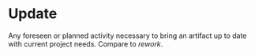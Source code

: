 # Update


Any foreseen or planned activity necessary to bring an artifact up to
date with current project needs. Compare to *rework*.

